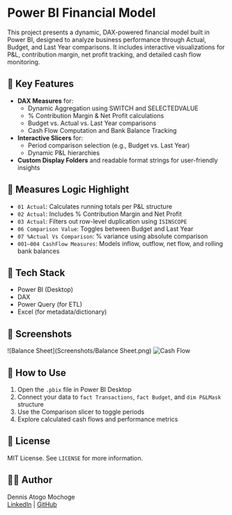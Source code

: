# Power BI Financial Model

This project presents a dynamic, DAX-powered financial model built in Power BI, designed to analyze business performance through Actual, Budget, and Last Year comparisons. It includes interactive visualizations for P&L, contribution margin, net profit tracking, and detailed cash flow monitoring.

## 📌 Key Features

- **DAX Measures** for:
  - Dynamic Aggregation using SWITCH and SELECTEDVALUE
  - % Contribution Margin & Net Profit calculations
  - Budget vs. Actual vs. Last Year comparisons
  - Cash Flow Computation and Bank Balance Tracking
- **Interactive Slicers** for:
  - Period comparison selection (e.g., Budget vs. Last Year)
  - Dynamic P&L hierarchies
- **Custom Display Folders** and readable format strings for user-friendly insights

## 🧠 Measures Logic Highlight

- `01 Actual`: Calculates running totals per P&L structure
- `02 Actual`: Includes % Contribution Margin and Net Profit
- `03 Actual`: Filters out row-level duplication using `ISINSCOPE`
- `06 Comparison Value`: Toggles between Budget and Last Year
- `07 %Actual Vs Comparison`: % variance using absolute comparison
- `001–004 CashFlow Measures`: Models inflow, outflow, net flow, and rolling bank balances

## 🧮 Tech Stack

- Power BI (Desktop)
- DAX
- Power Query (for ETL)
- Excel (for metadata/dictionary)

## 📸 Screenshots

![Balance Sheet](Screenshots/Balance Sheet.png)
![Cash Flow](Screenshots/cashflow-page.png)


## 🔧 How to Use

1. Open the `.pbix` file in Power BI Desktop
2. Connect your data to `fact Transactions`, `fact Budget`, and `dim P&LMask` structure
3. Use the Comparison slicer to toggle periods
4. Explore calculated cash flows and performance metrics

## 📜 License

MIT License. See `LICENSE` for more information.

## 👨‍💻 Author

Dennis Atogo Mochoge  
[LinkedIn](https://www.linkedin.com/in/dennismochoge/) | [GitHub](https://github.com/DennisMochoge)
